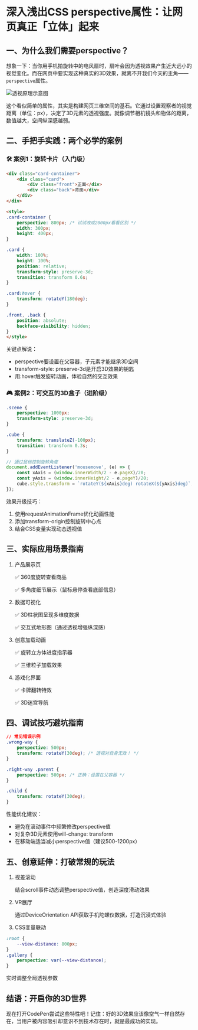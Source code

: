 # 深入浅出CSS perspective属性：让网页真正「立体」起来

## 一、为什么我们需要perspective？

想象一下：当你用手机拍旋转中的电风扇时，扇叶会因为透视效果产生近大远小的视觉变化。而在网页中要实现这种真实的3D效果，就离不开我们今天的主角——`perspective`属性。

![透视原理示意图](https://example.com/perspective-visual.png)

这个看似简单的属性，其实是构建网页三维空间的基石。它通过设置观察者的视觉距离（单位：px），决定了3D元素的透视强度。就像调节相机镜头和物体的距离，数值越大，空间纵深感越弱。

## 二、手把手实践：两个必学的案例

### 🛠️ 案例1：旋转卡片（入门级）

```html
<div class="card-container">
    <div class="card">
        <div class="front">正面</div>
        <div class="back">背面</div>
    </div>
</div>

<style>
.card-container {
    perspective: 800px; /* 试试改成2000px看看区别 */
    width: 300px;
    height: 400px;
}

.card {
    width: 100%;
    height: 100%;
    position: relative;
    transform-style: preserve-3d;
    transition: transform 0.6s;
}

.card:hover {
    transform: rotateY(180deg);
}

.front, .back {
    position: absolute;
    backface-visibility: hidden;
}
</style>
```

关键点解说：

- perspective要设置在父容器，子元素才能继承3D空间
- transform-style: preserve-3d是开启3D效果的钥匙
- 用:hover触发旋转动画，体验自然的交互效果

### 🎮 案例2：可交互的3D盒子（进阶级）

```css
.scene {
    perspective: 1000px;
    transform-style: preserve-3d;
}

.cube {
    transform: translateZ(-100px);
    transition: transform 0.3s;
}
```

```js
// 通过鼠标控制旋转角度
document.addEventListener('mousemove', (e) => {
    const xAxis = (window.innerWidth/2 - e.pageX)/20;
    const yAxis = (window.innerHeight/2 - e.pageY)/20;
    cube.style.transform = `rotateY(${xAxis}deg) rotateX(${yAxis}deg)`;
});

```

效果升级技巧：

1. 使用requestAnimationFrame优化动画性能
2. 添加transform-origin控制旋转中心点
3. 结合CSS变量实现动态透视值

## 三、实际应用场景指南

1. 产品展示页

   ✅ 360度旋转查看商品

   ✅ 多角度细节展示（鼠标悬停查看底部信息）

2. 数据可视化

    ✅ 3D柱状图呈现多维度数据

    ✅ 交互式地形图（通过透视增强纵深感）

3. 创意加载动画

    ✅ 旋转立方体进度指示器

    ✅ 三维粒子加载效果

4. 游戏化界面

    ✅ 卡牌翻转特效

    ✅ 3D迷宫导航

## 四、调试技巧避坑指南

```css
// 常见错误示例
.wrong-way {
    perspective: 500px;
    transform: rotateY(30deg); /* 透视对自身无效！ */
}

.right-way .parent {
    perspective: 500px; /* 正确：设置在父容器 */
}

.child {
    transform: rotateY(30deg);
}
```

性能优化建议：

- 避免在滚动事件中频繁修改perspective值
- 对复杂3D元素使用will-change: transform
- 在移动端适当减小perspective值（建议500-1200px）

## 五、创意延伸：打破常规的玩法

1. 视差滚动

    结合scroll事件动态调整perspective值，创造深度滑动效果

2. VR展厅

    通过DeviceOrientation API获取手机陀螺仪数据，打造沉浸式体验

3. CSS变量联动

```css
:root {
    --view-distance: 800px;
}
.gallery {
    perspective: var(--view-distance);
}
```

实时调整全局透视参数

## 结语：开启你的3D世界

现在打开CodePen尝试这些特性吧！记住：好的3D效果应该像空气一样自然存在，当用户被内容吸引却意识不到技术存在时，就是最成功的实现。
